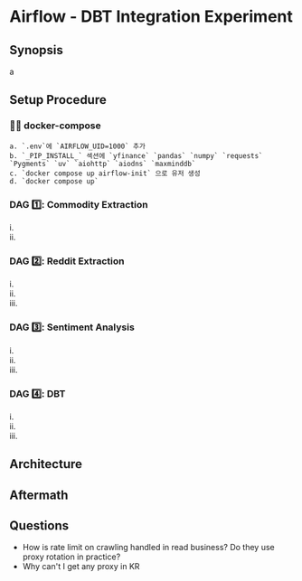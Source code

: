 # Airflow - DBT Integration Experiment
## Synopsis
a
## Setup Procedure
### 🎅🏽 docker-compose
    a. `.env`에 `AIRFLOW_UID=1000` 추가
    b. `_PIP_INSTALL_` 섹션에 `yfinance` `pandas` `numpy` `requests` `Pygments` `uv` `aiohttp` `aiodns` `maxminddb`
    c. `docker compose up airflow-init` 으로 유저 생성
    d. `docker compose up`

### DAG 1️⃣: Commodity Extraction
i.</br>
ii.</br>
### DAG 2️⃣: Reddit Extraction
i.</br>
ii.</br>
iii.</br>
### DAG 3️⃣: Sentiment Analysis
i.</br>
ii.</br>
iii.</br>
### DAG 4️⃣: DBT
i.</br>
ii.</br>
iii.</br>
## Architecture

## Aftermath

## Questions
- How is rate limit on crawling handled in read business? Do they use proxy rotation in practice?
- Why can't I get any proxy in KR